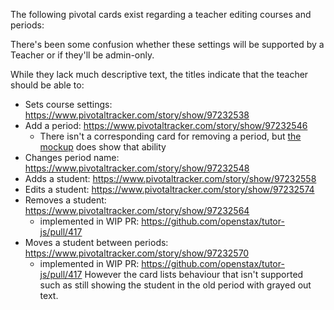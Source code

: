 The following pivotal cards exist regarding a teacher editing courses and periods:

There's been some confusion whether these settings will be supported by a Teacher or if they'll be admin-only.

While they lack much descriptive text, the titles indicate that the teacher should be able to:

 * Sets course settings: https://www.pivotaltracker.com/story/show/97232538
 * Add a period: https://www.pivotaltracker.com/story/show/97232546
   * There isn't a corresponding card for removing a period, but [the mockup](http://mockups.openstax.org/Tutor_MVP_beta_release/start.html#p=class_settings_and_roster) does show that ability
 * Changes period name: https://www.pivotaltracker.com/story/show/97232548
 * Adds a student: https://www.pivotaltracker.com/story/show/97232558
 * Edits a student: https://www.pivotaltracker.com/story/show/97232574
 * Removes a student: https://www.pivotaltracker.com/story/show/97232564
   * implemented in WIP PR: https://github.com/openstax/tutor-js/pull/417
 * Moves a student between periods: https://www.pivotaltracker.com/story/show/97232570
   * implemented in WIP PR: https://github.com/openstax/tutor-js/pull/417  However the card lists behaviour that isn't supported such as still showing the student in the old period with grayed out text.
